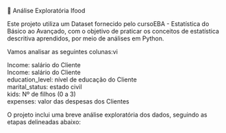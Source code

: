 📝 Análise Exploratória Ifood

Este projeto utiliza um Dataset fornecido pelo cursoEBA - Estatística do Básico ao Avançado, com o objetivo de praticar os conceitos
de estatística descritiva aprendidos, por meio de análises em Python.

Vamos analisar as seguintes colunas:vi
<div></div>
<div>Income: salário do Cliente</div>
<div>Income: salário do Cliente</div>
<div>education_level: nível de educação do Cliente</div>
<div>marital_status: estado civil</div>
<div>kids: Nº de filhos (0 a 3)</div>
<div>expenses: valor das despesas dos Clientes</div>

O projeto inclui uma breve análise exploratória dos dados, seguindo as etapas delineadas abaixo:
